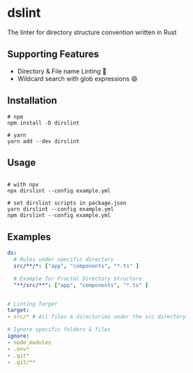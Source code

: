 # dslint

The linter for directory structure convention written in Rust

## Supporting Features
- Directory & File name Linting 🚀
- Wildcard search with glob expressions 😄

## Installation

```shell
# npm
npm install -D dirslint

# yarn
yarn add --dev dirslint

```

## Usage 
```shell

# with npx
npx dirslint --config example.yml

# set dirslint scripts in package.json
yarn dirslint --config example.yml
npm dirslint --config example.yml
```

## Examples
```yml
ds:
  # Rules under specific directory
  src/**/*: ["app", "components", "*.ts" ]

  # Example for Fractal Directory Structure
  "**/src/**": ["app", "components", "*.ts" ]


# Linting Target
target:
- src/* # All files & directories under the src directory

# Ignore specific folders & files
ignore:
- node_modules
- .env*
- .git*
- .git/**
```
